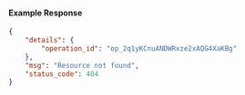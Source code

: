 <!-- Code generated for API Clients. DO NOT EDIT. -->

#### Example Response

```json
{
	"details": {
		"operation_id": "op_2q1yKCnuANDWRxze2xAQG4XaKBg"
	},
	"msg": "Resource not found",
	"status_code": 404
}
```
